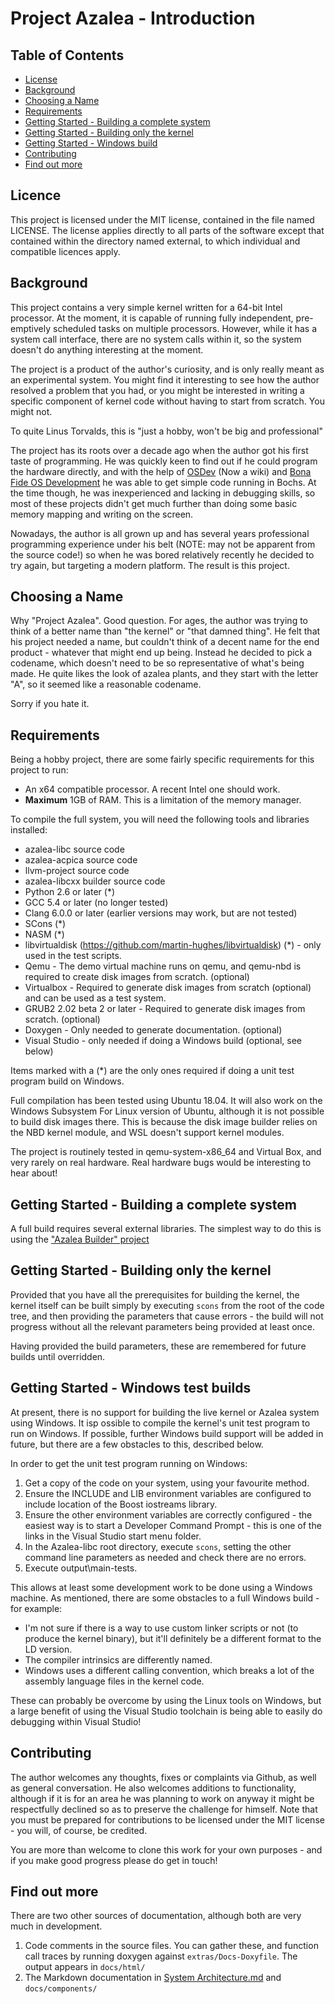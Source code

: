 # Project Azalea - Introduction

## Table of Contents

- [License](#license)
- [Background](#background)
- [Choosing a Name](#choosing-a-name)
- [Requirements](#requirements)
- [Getting Started - Building a complete system](#getting-started---building-a-complete-system)
- [Getting Started - Building only the kernel](#getting-started---building-only-the-kernel)
- [Getting Started - Windows build](#getting-started---windows-builds)
- [Contributing](#contributing)
- [Find out more](#find-out-more)

## Licence

This project is licensed under the MIT license, contained in the file named LICENSE. The license applies directly to
all parts of the software except that contained within the directory named external, to which individual and compatible
licences apply.

## Background

This project contains a very simple kernel written for a 64-bit Intel processor. At the moment, it is capable of
running fully independent, pre-emptively scheduled tasks on multiple processors. However, while it has a system call
interface, there are no system calls within it, so the system doesn't do anything interesting at the moment.

The project is a product of the author's curiosity, and is only really meant as an experimental system. You might find
it interesting to see how the author resolved a problem that you had, or you might be interested in writing a specific
component of kernel code without having to start from scratch. You might not.

To quite Linus Torvalds, this is "just a hobby, won't be big and professional"

The project has its roots over a decade ago when the author got his first taste of programming. He was quickly keen to
find out if he could program the hardware directly, and with the help of [OSDev](http://wiki.osdev.org/) (Now a wiki)
and [Bona Fide OS Development](http://www.osdever.net/tutorials/) he was able to get simple code running in Bochs. At
the time though, he was inexperienced and lacking in debugging skills, so most of these projects didn't get much
further than doing some basic memory mapping and writing on the screen.

Nowadays, the author is all grown up and has several years professional programming experience under his belt (NOTE:
may not be apparent from the source code!) so when he was bored relatively recently he decided to try again, but
targeting a modern platform. The result is this project.

## Choosing a Name

Why "Project Azalea". Good question. For ages, the author was trying to think of a better name than "the kernel" or
"that damned thing". He felt that his project needed a name, but couldn't think of a decent name for the end product -
whatever that might end up being. Instead he decided to pick a codename, which doesn't need to be so representative of
what's being made. He quite likes the look of azalea plants, and they start with the letter "A", so it seemed like a
reasonable codename.

Sorry if you hate it.

## Requirements

Being a hobby project, there are some fairly specific requirements for this project to run:

- An x64 compatible processor. A recent Intel one should work.
- **Maximum** 1GB of RAM. This is a limitation of the memory manager.

To compile the full system, you will need the following tools and libraries installed:
- azalea-libc source code
- azalea-acpica source code
- llvm-project source code
- azalea-libcxx builder source code
- Python 2.6 or later (*)
- GCC 5.4 or later (no longer tested)
- Clang 6.0.0 or later (earlier versions may work, but are not tested)
- SCons (*)
- NASM (*)
- libvirtualdisk (https://github.com/martin-hughes/libvirtualdisk) (*) - only used in the test scripts.
- Qemu - The demo virtual machine runs on qemu, and qemu-nbd is required to create disk images from scratch. (optional)
- Virtualbox - Required to generate disk images from scratch (optional) and can be used as a test system.
- GRUB2 2.02 beta 2 or later - Required to generate disk images from scratch. (optional)
- Doxygen - Only needed to generate documentation. (optional)
- Visual Studio - only needed if doing a Windows build (optional, see below)

Items marked with a (*) are the only ones required if doing a unit test program build on Windows.

Full compilation has been tested using Ubuntu 18.04. It will also work on the Windows Subsystem For Linux version of
Ubuntu, although it is not possible to build disk images there. This is because the disk image builder relies on the
NBD kernel module, and WSL doesn't support kernel modules.

The project is routinely tested in qemu-system-x86_64 and Virtual Box, and very rarely on real hardware. Real hardware
bugs would be interesting to hear about!

## Getting Started - Building a complete system

A full build requires several external libraries. The simplest way to do this is using the
["Azalea Builder" project](https://github.com/martin-hughes/azalea_builder)

## Getting Started - Building only the kernel

Provided that you have all the prerequisites for building the kernel, the kernel itself can be built simply by
executing `scons` from the root of the code tree, and then providing the parameters that cause errors - the build will
not progress without all the relevant parameters being provided at least once.

Having provided the build parameters, these are remembered for future builds until overridden.

## Getting Started - Windows test builds

At present, there is no support for building the live kernel or Azalea system using Windows. It isp ossible to compile
the kernel's unit test program to run on Windows. If possible, further Windows build support will be added in future,
but there are a few obstacles to this, described below.

In order to get the unit test program running on Windows:

1. Get a copy of the code on your system, using your favourite method.
2. Ensure the INCLUDE and LIB environment variables are configured to include location of the Boost iostreams library.
3. Ensure the other environment variables are correctly configured - the easiest way is to start a Developer Command
   Prompt - this is one of the links in the Visual Studio start menu folder.
4. In the Azalea-libc root directory, execute `scons`, setting the other command line parameters as needed and check
   there are no errors.
5. Execute output\main-tests.

This allows at least some development work to be done using a Windows machine. As mentioned, there are some obstacles
to a full Windows build - for example:

- I'm not sure if there is a way to use custom linker scripts or not (to produce the kernel binary), but it'll
  definitely be a different format to the LD version.
- The compiler intrinsics are differently named.
- Windows uses a different calling convention, which breaks a lot of the assembly language files in the kernel code.

These can probably be overcome by using the Linux tools on Windows, but a large benefit of using the Visual Studio
toolchain is being able to easily do debugging within Visual Studio!

## Contributing

The author welcomes any thoughts, fixes or complaints via Github, as well as general conversation. He also welcomes
additions to functionality, although if it is for an area he was planning to work on anyway it might be respectfully
declined so as to preserve the challenge for himself. Note that you must be prepared for contributions to be licensed
under the MIT license - you will, of course, be credited.

You are more than welcome to clone this work for your own purposes - and if you make good progress please do get in
touch!

## Find out more

There are two other sources of documentation, although both are very much in development.

1. Code comments in the source files. You can gather these, and function call traces by running doxygen against
`extras/Docs-Doxyfile`. The output appears in `docs/html/`
2. The Markdown documentation in [System Architecture.md](System%20Architecture.md) and `docs/components/`